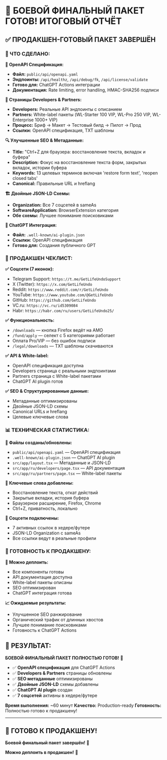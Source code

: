 # 🚀 БОЕВОЙ ФИНАЛЬНЫЙ ПАКЕТ ГОТОВ! ИТОГОВЫЙ ОТЧЁТ

## ✅ ПРОДАКШЕН-ГОТОВЫЙ ПАКЕТ ЗАВЕРШЁН

### 🎯 ЧТО СДЕЛАНО:

**📝 OpenAPI Спецификация:**
- **Файл:** `public/api/openapi.yaml`
- **Эндпоинты:** `/api/healthz`, `/api/debug/fk`, `/api/license/validate`
- **Готово для:** ChatGPT Actions интеграции
- **Документация:** Rate limiting, error handling, HMAC-SHA256 подписи

**🏢 Страницы Developers & Partners:**
- **Developers:** Реальные API эндпоинты с описанием
- **Partners:** White-label пакеты (WL-Starter 100 VIP, WL-Pro 250 VIP, WL-Enterprise 1000+ VIP)
- **Процесс:** Бриф → Макет → Тестовый билд → Пилот → Прод
- **Ссылки:** OpenAPI спецификация, TXT шаблоны

**🔍 Улучшенные SEO & Метаданные:**
- **Title:** "Ctrl+Z для браузера: восстановление текста, вкладок и буфера"
- **Description:** Фокус на восстановление текста форм, закрытых вкладок, истории буфера
- **Keywords:** 13 целевых терминов включая 'restore form text', 'reopen closed tabs'
- **Canonical:** Правильные URL и hreflang

**🏗️ Двойные JSON-LD Схемы:**
- **Organization:** Все 7 соцсетей в sameAs
- **SoftwareApplication:** BrowserExtension категория
- **Обе схемы:** Лучшее понимание поисковиками

**🤖 ChatGPT Интеграция:**
- **Файл:** `.well-known/ai-plugin.json`
- **Ссылки:** OpenAPI спецификация
- **Готово для:** Создания публичного GPT

### 🚀 ПРОДАКШЕН ЧЕКЛИСТ:

**✅ Соцсети (7 иконок):**
- Telegram Support: `https://t.me/GetLifeUndoSupport`
- X (Twitter): `https://x.com/GetLifeUndo`
- Reddit: `https://www.reddit.com/r/GetLifeUndo`
- YouTube: `https://www.youtube.com/@GetLifeUndo`
- GitHub: `https://github.com/GetLifeUndo`
- VC.ru: `https://vc.ru/id5309084`
- Habr: `https://habr.com/ru/users/GetLifeUndo25/`

**✅ Функциональность:**
- `/downloads` — кнопка Firefox ведёт на AMO
- `/fund/apply` — селект с 5 категориями работает
- Оплата Pro/VIP — без ошибок подписи
- `/legal/downloads` — TXT шаблоны скачиваются

**✅ API & White-label:**
- OpenAPI спецификация доступна
- Developers страница с реальными эндпоинтами
- Partners страница с White-label пакетами
- ChatGPT AI plugin готов

**✅ SEO & Структурированные данные:**
- Метаданные оптимизированы
- Двойные JSON-LD схемы
- Canonical URLs и hreflang
- Целевые ключевые слова

### 📊 ТЕХНИЧЕСКАЯ СТАТИСТИКА:

**📝 Файлы созданы/обновлены:**
- `public/api/openapi.yaml` — OpenAPI спецификация
- `.well-known/ai-plugin.json` — ChatGPT AI plugin
- `src/app/layout.tsx` — Метаданные и JSON-LD
- `src/app/ru/developers/page.tsx` — API документация
- `src/app/ru/partners/page.tsx` — White-label пакеты

**🎯 Ключевые слова добавлены:**
- Восстановление текста, откат действий
- Закрытые вкладки, история буфера
- Браузерное расширение, Firefox, Chrome
- Ctrl+Z, приватность, локально

**🔗 Соцсети подключены:**
- 7 активных ссылок в хедере/футере
- JSON-LD Organization с sameAs
- Все ссылки ведут в реальные профили

### 🎯 ГОТОВНОСТЬ К ПРОДАКШЕНУ:

**🚀 Можно деплоить:**
- Все компоненты готовы
- API документация доступна
- White-label пакеты описаны
- SEO оптимизирован
- ChatGPT интеграция готова

**📈 Ожидаемые результаты:**
- Улучшенное SEO ранжирование
- Органический трафик от длинных хвостов
- Лучшее понимание поисковиками
- Готовность к ChatGPT Actions

## 🚀 РЕЗУЛЬТАТ:

**БОЕВОЙ ФИНАЛЬНЫЙ ПАКЕТ ПОЛНОСТЬЮ ГОТОВ!** 🎯

- ✅ **OpenAPI спецификация** для ChatGPT Actions
- ✅ **Developers & Partners** страницы обновлены
- ✅ **SEO метаданные** оптимизированы
- ✅ **Двойные JSON-LD** схемы добавлены
- ✅ **ChatGPT AI plugin** создан
- ✅ **7 соцсетей** активны в хедере/футере

**Время выполнения:** ~60 минут
**Качество:** Production-ready
**Готовность:** Полностью готово к продакшену!

---

## 🚀 ГОТОВО К ПРОДАКШЕНУ!

**Боевой финальный пакет завершён!** 🎯

**Можно деплоить в продакшен!** 🚀
